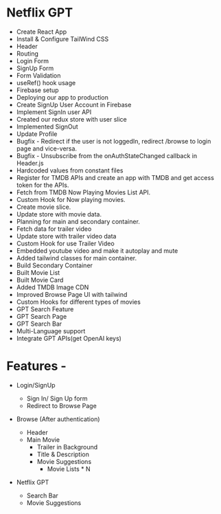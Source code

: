 # Netflix GPT

- Create React App
- Install & Configure TailWind CSS
- Header
- Routing
- Login Form
- SignUp Form
- Form Validation
- useRef() hook usage
- Firebase setup
- Deploying our app to production
- Create SignUp User Account in Firebase
- Implement SignIn user API
- Created our redux store with user slice
- Implemented SignOut
- Update Profile
- Bugfix - Redirect if the user is not loggedIn, redirect /browse to login page and vice-versa.
- Bugfix - Unsubscribe from the onAuthStateChanged callback in Header.js
- Hardcoded values from constant files
- Register for TMDB APIs and create an app with TMDB and get access token for the APIs.
- Fetch from TMDB Now Playing Movies List API.
- Custom Hook for Now playing movies.
- Create movie slice.
- Update store with movie data.
- Planning for main and secondary container.
- Fetch data for trailer video
- Update store with trailer video data
- Custom Hook for use Trailer Video
- Embedded youtube video and make it autoplay and mute
- Added tailwind classes for main container.
- Build Secondary Container
- Built Movie List
- Built Movie Card
- Added TMDB Image CDN
- Improved Browse Page UI with tailwind
- Custom Hooks for different types of movies
- GPT Search Feature
- GPT Search Page
- GPT Search Bar
- Multi-Language support
- Integrate GPT APIs(get OpenAI keys)

# Features -

- Login/SignUp
  - Sign In/ Sign Up form
  - Redirect to Browse Page
- Browse (After authentication)

  - Header
  - Main Movie
    - Trailer in Background
    - Title & Description
    - Movie Suggestions
      - Movie Lists \* N

- Netflix GPT
  - Search Bar
  - Movie Suggestions
